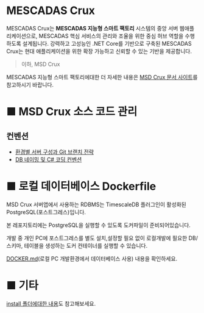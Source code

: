 # MESCADAS Crux
MESCADAS Crux는 **MESCADAS 지능형 스마트 팩토리** 시스템의 중앙 서버 웹애플리케이션으로, MESCADAS  핵심 서비스의 관리와 조율을 위한 중심 허브 역할을 수행하도록 설계됩니다. 강력하고 고성능인 .NET Core를 기반으로 구축된 MESCADAS Crux는 현대 애플리케이션을 위한 확장 가능하고 신뢰할 수 있는 기반을 제공합니다.
> 이하, MSD Crux

MESCADAS 지능형 스마트 팩토리에대한 더 자세한 내용은 [MSD Crux 문서 사이트](https://kyleopengit.github.io/MSD-Crux-Docs/)를 참고하시기 바랍니다.

# ■ MSD Crux 소스 코드 관리
## 컨벤션
* [환경별 서버 구성과 Git 브랜치 전략](./docs/CONVENTIONS.md)
* [DB 네이밍 및 C# 코딩 컨벤션](./docs/CONVENTIONS-CODE.md)



# ■ 로컬 데이터베이스 Dockerfile
MSD Crux 서버앱에서 사용하는 RDBMS는 TimescaleDB 플러그인이 활성화된 PostgreSQL(포스트그레스)입니다.

본 레포지토리에는 PostgreSQL을 실행할 수 있도록 도커파일이 준비되어있습니다.

개발 중 개인 PC에 포스트그레스를 별도 설치,설정할 필요 없이 로컬개발에 필요한 DB/스키마, 테이블을 생성하는 도커 컨테이너를 실행할 수 있습니다.

[DOCKER.md](./docs/DOCKER.md)(로컬 PC 개발환경에서 데이터베이스 사용) 내용을 확인하세요.


# ■ 기타
[install 폴더에대한 내용](./docs/INSTALL.md)도 참고해보세요.
